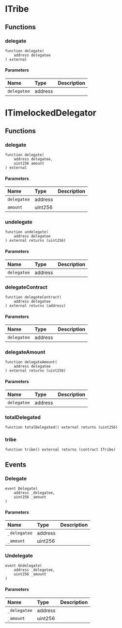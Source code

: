 # ITribe

## Functions

### delegate

```solidity
function delegate(
    address delegatee
) external
```

#### Parameters

| Name | Type | Description |
| :--- | :--- | :---------- |
| `delegatee` | address |  |

# ITimelockedDelegator

## Functions

### delegate

```solidity
function delegate(
    address delegatee,
    uint256 amount
) external
```

#### Parameters

| Name | Type | Description |
| :--- | :--- | :---------- |
| `delegatee` | address |  |
| `amount` | uint256 |  |

### undelegate

```solidity
function undelegate(
    address delegatee
) external returns (uint256)
```

#### Parameters

| Name | Type | Description |
| :--- | :--- | :---------- |
| `delegatee` | address |  |

### delegateContract

```solidity
function delegateContract(
    address delegatee
) external returns (address)
```

#### Parameters

| Name | Type | Description |
| :--- | :--- | :---------- |
| `delegatee` | address |  |

### delegateAmount

```solidity
function delegateAmount(
    address delegatee
) external returns (uint256)
```

#### Parameters

| Name | Type | Description |
| :--- | :--- | :---------- |
| `delegatee` | address |  |

### totalDelegated

```solidity
function totalDelegated() external returns (uint256)
```

### tribe

```solidity
function tribe() external returns (contract ITribe)
```

## Events

### Delegate

```solidity
event Delegate(
    address _delegatee,
    uint256 _amount
)
```

#### Parameters

| Name | Type | Description |
| :--- | :--- | :---------- |
| `_delegatee` | address |  |
| `_amount` | uint256 |  |
### Undelegate

```solidity
event Undelegate(
    address _delegatee,
    uint256 _amount
)
```

#### Parameters

| Name | Type | Description |
| :--- | :--- | :---------- |
| `_delegatee` | address |  |
| `_amount` | uint256 |  |


